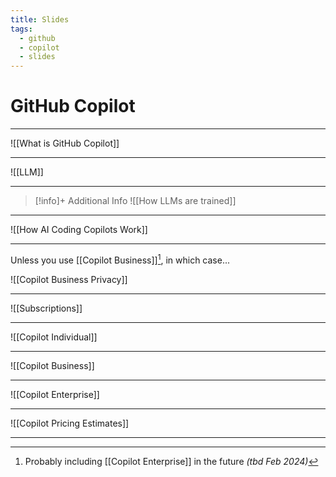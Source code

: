 ```yaml
---
title: Slides
tags:
  - github
  - copilot
  - slides
---
```

# GitHub Copilot

---

![[What is GitHub Copilot]] 

---
![[LLM]]

---

> [!info]+ Additional Info
> ![[How LLMs are trained]]

---
  
![[How AI Coding Copilots Work]] 

---

Unless you use [[Copilot Business]][^1], in which case...

![[Copilot Business Privacy]]

---

![[Subscriptions]]

---

![[Copilot Individual]]

---

![[Copilot Business]]

---

![[Copilot Enterprise]]

---

![[Copilot Pricing Estimates]]

---
  
[^1]: Probably including [[Copilot Enterprise]] in the future _(tbd Feb 2024)_
